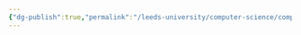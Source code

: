 ```yaml
---
{"dg-publish":true,"permalink":"/leeds-university/computer-science/compulsory-modules/object-oriented-programming/object-oriented-programming/"}
---
```


